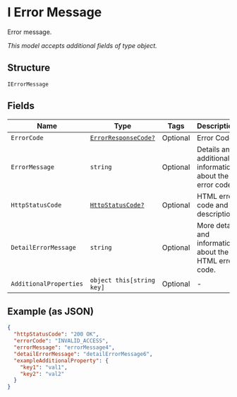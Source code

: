 
# I Error Message

Error message.

*This model accepts additional fields of type object.*

## Structure

`IErrorMessage`

## Fields

| Name | Type | Tags | Description |
|  --- | --- | --- | --- |
| `ErrorCode` | [`ErrorResponseCode?`](../../doc/models/error-response-code.md) | Optional | Error Code. |
| `ErrorMessage` | `string` | Optional | Details and additional information about the error code. |
| `HttpStatusCode` | [`HttpStatusCode?`](../../doc/models/http-status-code.md) | Optional | HTML error code and description. |
| `DetailErrorMessage` | `string` | Optional | More detail and information about the HTML error code. |
| `AdditionalProperties` | `object this[string key]` | Optional | - |

## Example (as JSON)

```json
{
  "httpStatusCode": "200 OK",
  "errorCode": "INVALID_ACCESS",
  "errorMessage": "errorMessage4",
  "detailErrorMessage": "detailErrorMessage6",
  "exampleAdditionalProperty": {
    "key1": "val1",
    "key2": "val2"
  }
}
```

